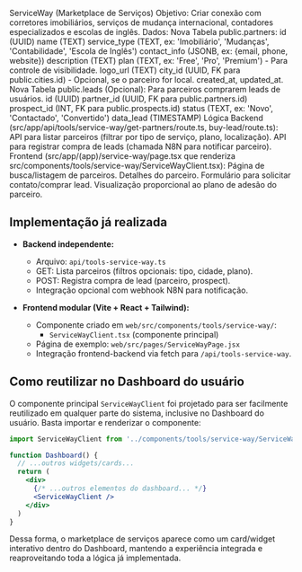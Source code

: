 ServiceWay (Marketplace de Serviços)
Objetivo: Criar conexão com corretores imobiliários, serviços de mudança internacional, contadores especializados e escolas de inglês.
Dados:
Nova Tabela public.partners:
id (UUID)
name (TEXT)
service_type (TEXT, ex: 'Imobiliário', 'Mudanças', 'Contabilidade', 'Escola de Inglês')
contact_info (JSONB, ex: {email, phone, website})
description (TEXT)
plan (TEXT, ex: 'Free', 'Pro', 'Premium') - Para controle de visibilidade.
logo_url (TEXT)
city_id (UUID, FK para public.cities.id) - Opcional, se o parceiro for local.
created_at, updated_at.
Nova Tabela public.leads (Opcional): Para parceiros comprarem leads de usuários.
id (UUID)
partner_id (UUID, FK para public.partners.id)
prospect_id (INT, FK para public.prospects.id)
status (TEXT, ex: 'Novo', 'Contactado', 'Convertido')
data_lead (TIMESTAMP)
Lógica Backend (src/app/api/tools/service-way/get-partners/route.ts, buy-lead/route.ts):
API para listar parceiros (filtrar por tipo de serviço, plano, localização).
API para registrar compra de leads (chamada N8N para notificar parceiro).
Frontend (src/app/(app)/service-way/page.tsx que renderiza src/components/tools/service-way/ServiceWayClient.tsx):
Página de busca/listagem de parceiros.
Detalhes do parceiro.
Formulário para solicitar contato/comprar lead.
Visualização proporcional ao plano de adesão do parceiro.

## Implementação já realizada

- **Backend independente:**
  - Arquivo: `api/tools-service-way.ts`
  - GET: Lista parceiros (filtros opcionais: tipo, cidade, plano).
  - POST: Registra compra de lead (parceiro, prospect).
  - Integração opcional com webhook N8N para notificação.

- **Frontend modular (Vite + React + Tailwind):**
  - Componente criado em `web/src/components/tools/service-way/`:
    - `ServiceWayClient.tsx` (componente principal)
  - Página de exemplo: `web/src/pages/ServiceWayPage.jsx`
  - Integração frontend-backend via fetch para `/api/tools-service-way`.

## Como reutilizar no Dashboard do usuário

O componente principal `ServiceWayClient` foi projetado para ser facilmente reutilizado em qualquer parte do sistema, inclusive no Dashboard do usuário. Basta importar e renderizar o componente:

```jsx
import ServiceWayClient from '../components/tools/service-way/ServiceWayClient'

function Dashboard() {
  // ...outros widgets/cards...
  return (
    <div>
      {/* ...outros elementos do dashboard... */}
      <ServiceWayClient />
    </div>
  )
}
```

Dessa forma, o marketplace de serviços aparece como um card/widget interativo dentro do Dashboard, mantendo a experiência integrada e reaproveitando toda a lógica já implementada.